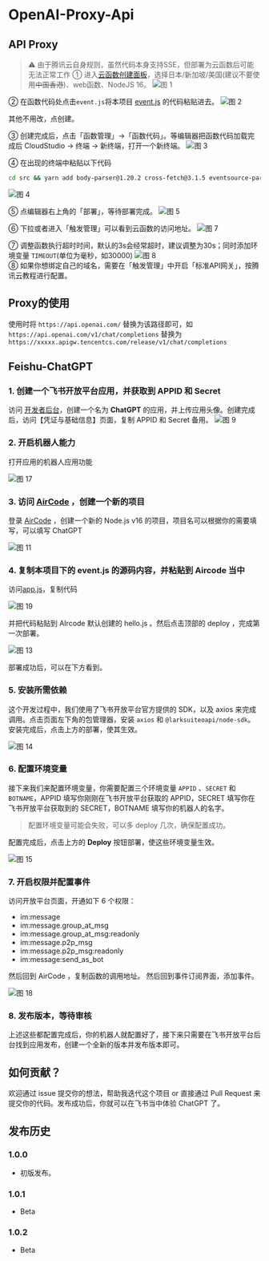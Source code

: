 # OpenAI-Proxy-Api

## API Proxy

> ⚠️ 由于腾讯云自身规则，虽然代码本身支持SSE，但部署为云函数后可能无法正常工作
① 进入[云函数创建面板](https://console.cloud.tencent.com/scf/list-create?rid=5&ns=default&createType=empty)，选择日本/新加坡/美国(建议不要使用~~中国香港~~)、web函数、NodeJS 16。
![图 1](images/37604bf9e2e3a6c2d9bfb7295cc934f6fb2db4fae61422ac79096ef7f76f041f.png)  

② 在函数代码处点击`event.js`将本项目 [event.js](/event.js) 的代码粘贴进去。
![图 2](images/edbcec227ca630733bcf444593e4d191247ece4f56ae41553976a044fe5e0d75.png)  

其他不用改，点创建。

③ 创建完成后，点击「函数管理」→「函数代码」。等编辑器把函数代码加载完成后 CloudStudio → 终端 → 新终端，打开一个新终端。
![图 3](images/44ca1b937d365fe2923b7ee38a400e6d5ebf31f2b60b5fb1191188cd69e24f76.png)  

④ 在出现的终端中粘贴以下代码 

```bash
cd src && yarn add body-parser@1.20.2 cross-fetch@3.1.5 eventsource-parser@0.1.0 express@4.18.2 multer@1.4.5-lts.1 tencentcloud-sdk-nodejs@4.0.567 cors@2.8.5
```
![图 4](images/4e2d2ebbbfc956ef79e436d5d4ef91a6c8a204fad1bed0d545e534694270bb82.png)  

⑤ 点编辑器右上角的「部署」，等待部署完成。
![图 5](images/eb9c6c0921d9114542c21b88e58f75474af88b82c062d74c5a52bbe12c55c298.png)  

⑥ 下拉或者进入「触发管理」可以看到云函数的访问地址。
![图 7](images/d32f488da1869b30a2020687e8307a86d102b832dea3b7334ce94f57f5d7b692.png)  

⑦ 调整函数执行超时时间，默认的3s会经常超时，建议调整为30s；同时添加环境变量 `TIMEOUT`(单位为毫秒，如30000)
![图 8](images/2b12775ec3def000a1cb89cedbc49395cc4fe5e1b702125959d3de8937557a27.png)  
⑧ 如果你想绑定自己的域名，需要在「触发管理」中开启「标准API网关」，按腾讯云教程进行配置。
## Proxy的使用

使用时将 `https://api.openai.com/` 替换为该路径即可，如 `https://api.openai.com/v1/chat/completions` 替换为 `https://xxxxx.apigw.tencentcs.com/release/v1/chat/completions`

## Feishu-ChatGPT
### 1. 创建一个飞书开放平台应用，并获取到 APPID 和 Secret

访问 [开发者后台](https://open.feishu.cn/app?lang=zh-CN)，创建一个名为 **ChatGPT** 的应用，并上传应用头像。创建完成后，访问【凭证与基础信息】页面，复制 APPID 和 Secret 备用。
![图 9](images/667159c3535567448fef2b911affe8dc67b7cbcfb8785149778cbae0891fe11b.png)  

### 2. 开启机器人能力

打开应用的机器人应用功能

<!-- ![图 10](images/7909aa88d14aaefe5ce12950f9393e1c994e4159b3974587c4b107d4aaa7b2ff.png)   -->
![图 17](images/0dd10adfff33b2a3b284462731ca4ffea8c73280782d82555babde363bec86aa.png)  


### 3. 访问 [AirCode](https://aircode.io/dashboard) ，创建一个新的项目

登录 [AirCode](https://aircode.io/dashboard) ，创建一个新的 Node.js v16 的项目，项目名可以根据你的需要填写，可以填写 ChatGPT

![图 11](images/664662d5922f9a502a5bf017b3724fa1a72293910998634f94fd3fcc6673f68a.png)  

### 4. 复制本项目下的 event.js 的源码内容，并粘贴到 Aircode 当中

访问[app.js](/app.js)，复制代码

<!-- ![图 12](images/78cfa3b753c75117440182765d2f4cb9a33be98c59bcb30081424b9a008b36f8.png)   -->
![图 19](images/9da3517fffb88a4d8d8ff7add6cb602c9dcff054c191bb9754353bd18819e86b.png)  




并把代码粘贴到 AIrcode 默认创建的 hello.js 。然后点击顶部的 deploy ，完成第一次部署。

![图 13](images/9533ee53ff63c1c43f34d8919d3fac7496057e0af03bd41b0040c6685c05d201.png)  


部署成功后，可以在下方看到。

### 5. 安装所需依赖

这个开发过程中，我们使用了飞书开放平台官方提供的 SDK，以及 axios 来完成调用。点击页面左下角的包管理器，安装 `axios` 和 `@larksuiteoapi/node-sdk`。安装完成后，点击上方的部署，使其生效。

![图 14](images/fe095476d8e22c550c99c45af5b343aebdcb008afb2faeea4187339ab3c0b01f.png)  



### 6. 配置环境变量

接下来我们来配置环境变量，你需要配置三个环境变量 `APPID` 、`SECRET` 和 `BOTNAME`，APPID 填写你刚刚在飞书开放平台获取的 APPID，SECRET 填写你在飞书开放平台获取到的 SECRET，BOTNAME 填写你的机器人的名字。

> 配置环境变量可能会失败，可以多 deploy 几次，确保配置成功。

配置完成后，点击上方的 **Deploy** 按钮部署，使这些环境变量生效。

![图 15](images/832c74662b60bb56826763616c98ef4478f270089ccad8a9577fe010af33372f.png)  


### 7. 开启权限并配置事件

访问开放平台页面，开通如下 6 个权限：

- im:message
- im:message.group_at_msg
- im:message.group_at_msg:readonly
- im:message.p2p_msg
- im:message.p2p_msg:readonly
- im:message:send_as_bot

然后回到 AirCode ，复制函数的调用地址。
然后回到事件订阅界面，添加事件。

<!-- ![图 16](images/2e44a4f3e6a53dbce106d75139c6f125e653b8c770c9d738937644d210b38c41.png)   -->
![图 18](images/ae1d98dfcb6fe4a3eaf7ffa397a9797b20b020476d97b1bdd6c76bf730c358a2.png)  


### 8. 发布版本，等待审核

上述这些都配置完成后，你的机器人就配置好了，接下来只需要在飞书开放平台后台找到应用发布，创建一个全新的版本并发布版本即可。

## 如何贡献？

欢迎通过 issue 提交你的想法，帮助我迭代这个项目 or 直接通过 Pull Request 来提交你的代码。发布成功后，你就可以在飞书当中体验 ChatGPT 了。


## 发布历史

### 1.0.0

- 初版发布。

### 1.0.1

- Beta

### 1.0.2

- Beta
